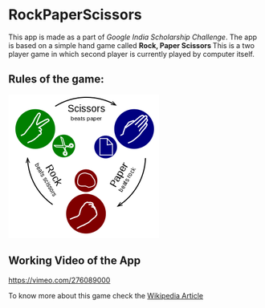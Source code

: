 # RockPaperScissors

This app is made as a part of *Google India Scholarship Challenge*.
The app is based on a simple hand game called <b> Rock, Paper Scissors </b>
This is a two player game in which second player is currently played by computer itself.

## **Rules of the game:**

![](/app/300px-Rock-paper-scissors.svg.png)

## **Working Video of the App**

https://vimeo.com/276089000

To know more about this game check the [Wikipedia Article](https://en.wikipedia.org/wiki/Rock–paper–scissors)

